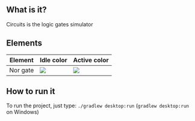 ## What is it?
Circuits is the logic gates simulator
## Elements
|Element|Idle color|Active color|
|-------|----------|------------|
|Nor gate|![](https://placehold.it/15/FFD600/000000?text=+)|![](https://placehold.it/15/FFEA00/000000?text=+)|

## How to run it
To run the project, just type: `./gradlew desktop:run` (`gradlew desktop:run` on Windows)